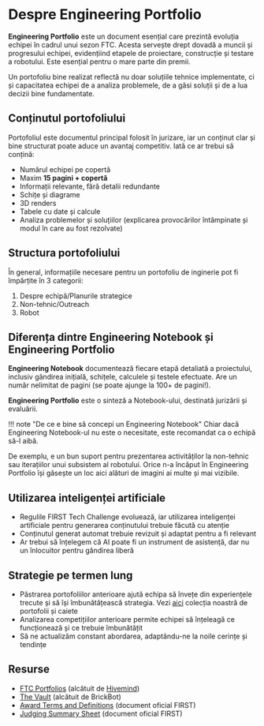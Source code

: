 # **Despre Engineering Portfolio**

**Engineering Portfolio** este un document esențial care prezintă evoluția echipei
în cadrul unui sezon FTC. Acesta servește drept dovadă a muncii și progresului echipei,
evidențiind etapele de proiectare, construcție și testare a robotului. Este esențial
pentru o mare parte din premii.

Un portofoliu bine realizat reflectă nu doar soluțiile tehnice implementate, ci și
capacitatea echipei de a analiza problemele, de a găsi soluții și de a lua decizii
bine fundamentate.

## **Conținutul portofoliului**

Portofoliul este documentul principal folosit în jurizare, iar un conținut clar și
bine structurat poate aduce un avantaj competitiv. Iată ce ar trebui să conțină:

- Numărul echipei pe copertă
- Maxim **15 pagini + copertă**
- Informații relevante, fără detalii redundante
- Schițe și diagrame
- 3D renders
- Tabele cu date și calcule
- Analiza problemelor și soluțiilor (explicarea provocărilor întâmpinate și modul în
  care au fost rezolvate)

## **Structura portofoliului**

În general, informațiile necesare pentru un portofoliu de inginerie pot fi împărțite
în 3 categorii:

1. Despre echipă/Planurile strategice
2. Non-tehnic/Outreach
3. Robot

## **Diferența dintre Engineering Notebook și Engineering Portfolio**

**Engineering Notebook** documentează fiecare etapă detaliată a proiectului, inclusiv
gândirea inițială, schițele, calculele și testele efectuate. Are un număr nelimitat
de pagini (se poate ajunge la 100+ de pagini!).

**Engineering Portfolio** este o sinteză a Notebook-ului, destinată jurizării și evaluării.

<!--prettier-ignore-start-->
!!! note "De ce e bine să concepi un Engineering Notebook"
    Chiar dacă Engineering Notebook-ul nu este o necesitate, este recomandat ca o echipă
    să-l aibă.
<!--prettier-ignore-end-->

De exemplu, e un bun suport pentru prezentarea activităților la non-tehnic sau iterațiilor
unui subsistem al robotului. Orice n-a încăput în Engineering Portfolio își găsește un loc
aici alături de imagini ai multe și mai vizibile.

## **Utilizarea inteligenței artificiale**

- Regulile FIRST Tech Challenge evoluează, iar utilizarea inteligenței artificiale pentru
  generarea conținutului trebuie făcută cu atenție
- Conținutul generat automat trebuie revizuit și adaptat pentru a fi relevant
- Ar trebui să înțelegem că AI poate fi un instrument de asistență, dar nu un înlocuitor
  pentru gândirea liberă

## **Strategie pe termen lung**

- Păstrarea portofoliilor anterioare ajută echipa să învețe din experiențele trecute și să
  își îmbunătățească strategia. Vezi <a href="https://brickbot.ro/the-vault/" target="_blank">aici</a> colecția noastră
  de portofolii și caiete
- Analizarea competițiilor anterioare permite echipei să înțeleagă ce funcționează și ce
  trebuie îmbunătățit
- Să ne actualizăm constant abordarea, adaptându-ne la noile cerințe și tendințe

## **Resurse**

- <a href="https://portfolios.hivemindrobotics.net/ftc" target="_blank">FTC Portfolios</a> (alcătuit de <a href="https://ftcscout.org/teams/23396" target="_blank">Hivemind</a>)
- <a href="https://brickbot.ro/the-vault/" target="_blank">The Vault</a> (alcătuit de BrickBot)
- <a href="https://www.firstinspires.org/sites/default/files/uploads/resource_library/ftc/award-terms-and-definitions.pdf" target="_blank">Award Terms and Definitions</a> (document oficial FIRST)
- <a href="https://www.firstinspires.org/sites/default/files/uploads/resource_library/ftc/judging-summary-sheet.pdf" target="_blank">Judging Summary Sheet</a> (document oficial FIRST)
